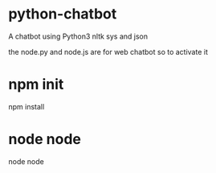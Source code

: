 # python-chatbot
A chatbot using Python3 nltk sys and json

the node.py and node.js are for web chatbot so to activate it
# npm init
npm install

# node node
node node

